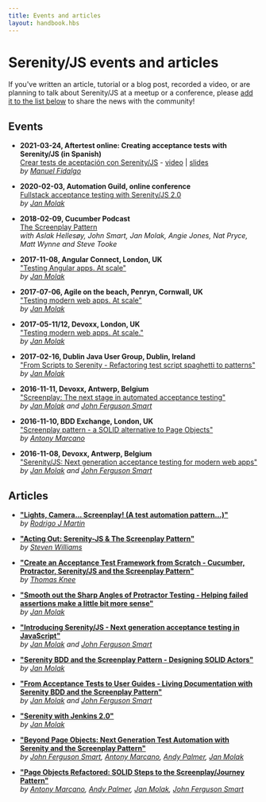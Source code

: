 ```yaml
---
title: Events and articles
layout: handbook.hbs
---
```

# Serenity/JS events and articles

If you've written an article, tutorial or a blog post, recorded a video,
or are planning to talk about Serenity/JS at a meetup or a conference, please
[add it to the list below](https://github.com/serenity-js/serenity-js/edit/master/documentation/website/src/community/events-and-articles.md)
to share the news with the community!

## Events

- **2021-03-24, Aftertest online: Creating acceptance tests with Serenity/JS (in Spanish)**  
  [Crear tests de aceptación con Serenity/JS](https://www.aftertest.es/events/aftertest-online-automatizar-pruebas-con-serenity-js/) - [video](https://www.aftertest.es/video-aftertest-online-24-03/) | [slides](https://docs.google.com/presentation/d/1c3oz5QW5OM64506vYsRXZTEU2Nbh5wsU54_MoaBNaY4/edit#slide=id.gc1edf83f9b_0_307)  
  _by [Manuel Fidalgo](https://www.linkedin.com/in/manuelfidalgo/)_

- **2020-02-03, Automation Guild, online conference**  
  [Fullstack acceptance testing with Serenity/JS 2.0](https://guildconferences.com/conferences/automation-2020/)  
  _by [Jan Molak](https://janmolak.com)_

- **2018-02-09, Cucumber Podcast**  
  [The Screenplay Pattern](https://cucumber.io/blog/podcast/screenplay-pattern-podcast/)  
  _with Aslak Hellesøy, John Smart, Jan Molak, Angie Jones, Nat Pryce, Matt Wynne and Steve Tooke_

- **2017-11-08, Angular Connect, London, UK**   
  ["Testing Angular apps. At scale"](https://www.angularconnect.com/2017/sessions/#s-675)   
  _by [Jan Molak](https://janmolak.com)_

- **2017-07-06, Agile on the beach, Penryn, Cornwall, UK**   
  ["Testing modern web apps. At scale"](http://agileonthebeach.com/testing-modern-web-apps-scale-jan-molak-software-delivery-2017/)   
  _by [Jan Molak](https://janmolak.com)_

- **2017-05-11/12, Devoxx, London, UK**  
  ["Testing modern web apps. At scale."](http://www.devoxx.co.uk/)   
  _by [Jan Molak](https://janmolak.com)_

- **2017-02-16, Dublin Java User Group, Dublin, Ireland**  
  ["From Scripts to Serenity - Refactoring test script spaghetti to patterns"](https://ti.to/tcube/dublin-java-user-group-february-2017)   
  _by [Jan Molak](https://janmolak.com)_

- **2016-11-11, Devoxx, Antwerp, Belgium**     
  ["Screenplay: The next stage in automated acceptance testing"](http://cfp.devoxx.be/2016/talk/BIC-3525/ScreenPlay:_the_next_stage_in_automated_acceptance_testing_)   
  _by [Jan Molak](https://janmolak.com) and [John Ferguson Smart](https://johnfergusonsmart.com)_

- **2016-11-10, BDD Exchange, London, UK**  
  ["Screenplay pattern - a SOLID alternative to Page Objects"](https://skillsmatter.com/skillscasts/9086-screenplay-pattern-a-solid-alternative-to-page-objects)  
  _by [Antony Marcano](https://ideas.riverglide.com)_

- **2016-11-08, Devoxx, Antwerp, Belgium**  
  ["Serenity/JS: Next generation acceptance testing for modern web apps"](http://cfp.devoxx.be/2016/talk/ICJ-3714/Serenity-JS:_next_generation_acceptance_testing_for_Angular-JS_in_TypeScript)   
  _by [Jan Molak](https://janmolak.com) and [John Ferguson Smart](https://johnfergusonsmart.com)_

## Articles
- **["Lights, Camera... Screenplay! (A test automation pattern…)"](https://medium.com/adidoescode/lights-camera-screenplay-a-test-automation-pattern-f3af769af846)**   
  _by [Rodrigo J Martin](https://www.linkedin.com/in/martinrodrigo/)_

- **["Acting Out: Serenity-JS & The Screenplay Pattern"](https://suresoftlimited.com/2020/03/08/acting-out-serenity-js-the-screenplay-pattern)**   
  _by [Steven Williams](https://suresoftlimited.com)_

- **["Create an Acceptance Test Framework from Scratch - Cucumber, Protractor, Serenity/JS and the Screenplay Pattern"](https://testifyqa.com/javascript-frameworks/#serenity-js)**   
  _by [Thomas Knee](https://testifyqa.com)_

- **["Smooth out the Sharp Angles of Protractor Testing - Helping failed assertions make a little bit more sense"](https://janmolak.com/expected-false-to-be-true-e920c512030d#.fhiow37y5)**   
  _by [Jan Molak](https://janmolak.com)_

- **["Introducing Serenity/JS - Next generation acceptance testing in JavaScript"](https://janmolak.com/introducing-serenity-js-c5565d295702#.oleggdi3g)**   
  _by [Jan Molak](https://janmolak.com) and [John Ferguson Smart](https://johnfergusonsmart.com)_

- **["Serenity BDD and the Screenplay Pattern - Designing SOLID Actors"](https://janmolak.com/serenity-bdd-and-the-screenplay-pattern-27819d0db780#.9druuq1js)**  
  _by [Jan Molak](https://janmolak.com)_

- **["From Acceptance Tests to User Guides - Living Documentation with Serenity BDD and the Screenplay Pattern"](https://janmolak.com/from-acceptance-tests-to-user-guides-71fc9756d341#.hsn52k1qs)**  
  _by [Jan Molak](https://janmolak.com) and [John Ferguson Smart](https://johnfergusonsmart.com)_

- **["Serenity with Jenkins 2.0"](https://janmolak.com/serenity-with-jenkins-2-0-7f4b8d48efe9#.udoxr07sn)**  
  _by [Jan Molak](https://janmolak.com)_

- **["Beyond Page Objects: Next Generation Test Automation with Serenity and the Screenplay Pattern"](https://www.infoq.com/articles/Beyond-Page-Objects-Test-Automation-Serenity-Screenplay)**    
  _by [John Ferguson Smart](https://johnfergusonsmart.com), [Antony Marcano](https://ideas.riverglide.com), [Andy Palmer](https://ideas.riverglide.com), [Jan Molak](https://janmolak.com)_

- **["Page Objects Refactored: SOLID Steps to the Screenplay/Journey Pattern"](https://dzone.com/articles/page-objects-refactored-solid-steps-to-the-screenp)**  
  _by [Antony Marcano](https://ideas.riverglide.com), [Andy Palmer](https://ideas.riverglide.com), [Jan Molak](https://janmolak.com), [John Ferguson Smart](https://johnfergusonsmart.com)_  
